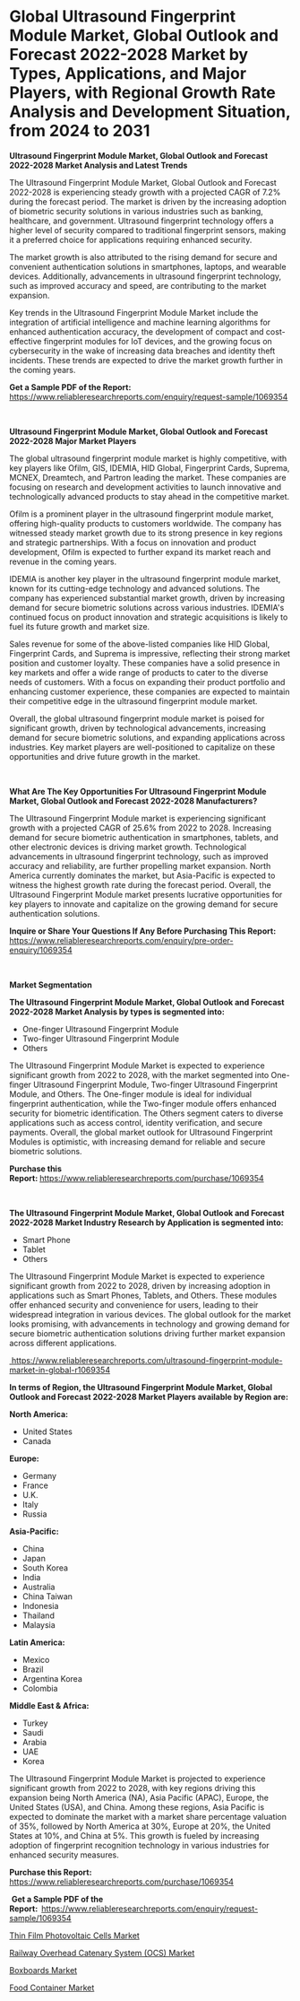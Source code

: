 <p><h1>Global Ultrasound Fingerprint Module Market, Global Outlook and Forecast 2022-2028 Market by Types, Applications, and Major Players, with Regional Growth Rate Analysis and Development Situation, from 2024 to 2031</h1></p><p><strong>Ultrasound Fingerprint Module Market, Global Outlook and Forecast 2022-2028 Market Analysis and Latest Trends</strong></p>
<p><p>The Ultrasound Fingerprint Module Market, Global Outlook and Forecast 2022-2028 is experiencing steady growth with a projected CAGR of 7.2% during the forecast period. The market is driven by the increasing adoption of biometric security solutions in various industries such as banking, healthcare, and government. Ultrasound fingerprint technology offers a higher level of security compared to traditional fingerprint sensors, making it a preferred choice for applications requiring enhanced security.</p><p>The market growth is also attributed to the rising demand for secure and convenient authentication solutions in smartphones, laptops, and wearable devices. Additionally, advancements in ultrasound fingerprint technology, such as improved accuracy and speed, are contributing to the market expansion.</p><p>Key trends in the Ultrasound Fingerprint Module Market include the integration of artificial intelligence and machine learning algorithms for enhanced authentication accuracy, the development of compact and cost-effective fingerprint modules for IoT devices, and the growing focus on cybersecurity in the wake of increasing data breaches and identity theft incidents. These trends are expected to drive the market growth further in the coming years.</p></p>
<p><strong>Get a Sample PDF of the Report:&nbsp;</strong> <a href="https://www.reliableresearchreports.com/enquiry/request-sample/1069354">https://www.reliableresearchreports.com/enquiry/request-sample/1069354</a></p>
<p>&nbsp;</p>
<p><strong>Ultrasound Fingerprint Module Market, Global Outlook and Forecast 2022-2028 Major Market Players</strong></p>
<p><p>The global ultrasound fingerprint module market is highly competitive, with key players like Ofilm, GIS, IDEMIA, HID Global, Fingerprint Cards, Suprema, MCNEX, Dreamtech, and Partron leading the market. These companies are focusing on research and development activities to launch innovative and technologically advanced products to stay ahead in the competitive market.</p><p>Ofilm is a prominent player in the ultrasound fingerprint module market, offering high-quality products to customers worldwide. The company has witnessed steady market growth due to its strong presence in key regions and strategic partnerships. With a focus on innovation and product development, Ofilm is expected to further expand its market reach and revenue in the coming years.</p><p>IDEMIA is another key player in the ultrasound fingerprint module market, known for its cutting-edge technology and advanced solutions. The company has experienced substantial market growth, driven by increasing demand for secure biometric solutions across various industries. IDEMIA's continued focus on product innovation and strategic acquisitions is likely to fuel its future growth and market size.</p><p>Sales revenue for some of the above-listed companies like HID Global, Fingerprint Cards, and Suprema is impressive, reflecting their strong market position and customer loyalty. These companies have a solid presence in key markets and offer a wide range of products to cater to the diverse needs of customers. With a focus on expanding their product portfolio and enhancing customer experience, these companies are expected to maintain their competitive edge in the ultrasound fingerprint module market.</p><p>Overall, the global ultrasound fingerprint module market is poised for significant growth, driven by technological advancements, increasing demand for secure biometric solutions, and expanding applications across industries. Key market players are well-positioned to capitalize on these opportunities and drive future growth in the market.</p></p>
<p>&nbsp;</p>
<p><strong>What Are The Key Opportunities For Ultrasound Fingerprint Module Market, Global Outlook and Forecast 2022-2028 Manufacturers?</strong></p>
<p><p>The Ultrasound Fingerprint Module market is experiencing significant growth with a projected CAGR of 25.6% from 2022 to 2028. Increasing demand for secure biometric authentication in smartphones, tablets, and other electronic devices is driving market growth. Technological advancements in ultrasound fingerprint technology, such as improved accuracy and reliability, are further propelling market expansion. North America currently dominates the market, but Asia-Pacific is expected to witness the highest growth rate during the forecast period. Overall, the Ultrasound Fingerprint Module market presents lucrative opportunities for key players to innovate and capitalize on the growing demand for secure authentication solutions.</p></p>
<p><strong>Inquire or Share Your Questions If Any Before Purchasing This Report:</strong> <a href="https://www.reliableresearchreports.com/enquiry/pre-order-enquiry/1069354">https://www.reliableresearchreports.com/enquiry/pre-order-enquiry/1069354</a></p>
<p>&nbsp;</p>
<p><strong>Market Segmentation</strong></p>
<p><strong>The Ultrasound Fingerprint Module Market, Global Outlook and Forecast 2022-2028 Market Analysis by types is segmented into:</strong></p>
<p><ul><li>One-finger Ultrasound Fingerprint Module</li><li>Two-finger Ultrasound Fingerprint Module</li><li>Others</li></ul></p>
<p><p>The Ultrasound Fingerprint Module Market is expected to experience significant growth from 2022 to 2028, with the market segmented into One-finger Ultrasound Fingerprint Module, Two-finger Ultrasound Fingerprint Module, and Others. The One-finger module is ideal for individual fingerprint authentication, while the Two-finger module offers enhanced security for biometric identification. The Others segment caters to diverse applications such as access control, identity verification, and secure payments. Overall, the global market outlook for Ultrasound Fingerprint Modules is optimistic, with increasing demand for reliable and secure biometric solutions.</p></p>
<p><strong>Purchase this Report:&nbsp;</strong><a href="https://www.reliableresearchreports.com/purchase/1069354">https://www.reliableresearchreports.com/purchase/1069354</a></p>
<p>&nbsp;</p>
<p><strong>The Ultrasound Fingerprint Module Market, Global Outlook and Forecast 2022-2028 Market Industry Research by Application is segmented into:</strong></p>
<p><ul><li>Smart Phone</li><li>Tablet</li><li>Others</li></ul></p>
<p><p>The Ultrasound Fingerprint Module Market is expected to experience significant growth from 2022 to 2028, driven by increasing adoption in applications such as Smart Phones, Tablets, and Others. These modules offer enhanced security and convenience for users, leading to their widespread integration in various devices. The global outlook for the market looks promising, with advancements in technology and growing demand for secure biometric authentication solutions driving further market expansion across different applications.</p></p>
<p><a href="https://www.reliableresearchreports.com/ultrasound-fingerprint-module-market-in-global-r1069354">&nbsp;https://www.reliableresearchreports.com/ultrasound-fingerprint-module-market-in-global-r1069354</a></p>
<p><strong>In terms of Region, the Ultrasound Fingerprint Module Market, Global Outlook and Forecast 2022-2028 Market Players available by Region are:</strong></p>
<p>
    <p> <strong> North America: </strong>
        <ul>
            <li>United States</li>
            <li>Canada</li>
        </ul>
        </p> 
    <p> <strong> Europe: </strong>
        <ul>
            <li>Germany</li>
            <li>France</li>
            <li>U.K.</li>
            <li>Italy</li>
            <li>Russia</li>
        </ul>
        </p> 
    <p> <strong> Asia-Pacific: </strong>
        <ul>
            <li>China</li>
            <li>Japan</li>
            <li>South Korea</li>
            <li>India</li>
            <li>Australia</li>
            <li>China Taiwan</li>
            <li>Indonesia</li>
            <li>Thailand</li>
            <li>Malaysia</li>
        </ul>
        </p> 
    <p> <strong> Latin America: </strong>
        <ul>
            <li>Mexico</li>
            <li>Brazil</li>
            <li>Argentina Korea</li>
            <li>Colombia</li>
        </ul>
        </p> 
    <p> <strong> Middle East & Africa: </strong>
        <ul>
            <li>Turkey</li>
            <li>Saudi</li>
            <li>Arabia</li>
            <li>UAE</li>
            <li>Korea</li>
        </ul>
    </p>
    </p>
<p><p>The Ultrasound Fingerprint Module Market is projected to experience significant growth from 2022 to 2028, with key regions driving this expansion being North America (NA), Asia Pacific (APAC), Europe, the United States (USA), and China. Among these regions, Asia Pacific is expected to dominate the market with a market share percentage valuation of 35%, followed by North America at 30%, Europe at 20%, the United States at 10%, and China at 5%. This growth is fueled by increasing adoption of fingerprint recognition technology in various industries for enhanced security measures.</p></p>
<p><strong>Purchase this Report: </strong><a href="https://www.reliableresearchreports.com/purchase/1069354">https://www.reliableresearchreports.com/purchase/1069354</a></p>
<p>&nbsp;<strong>Get a Sample PDF of the Report:&nbsp;&nbsp;</strong><a href="https://www.reliableresearchreports.com/enquiry/request-sample/1069354">https://www.reliableresearchreports.com/enquiry/request-sample/1069354</a></p>
<p><strong></strong></p>
<p><p><a href="https://github.com/courtnhaw34343/Market-Research-Report-List-1/blob/main/thin-film-photovoltaic-cells-market.md">Thin Film Photovoltaic Cells Market</a></p><p><a href="https://github.com/avakerr6577/Market-Research-Report-List-1/blob/main/railway-overhead-catenary-system-ocs-market.md">Railway Overhead Catenary System (OCS) Market</a></p><p><a href="https://medium.com/@sallyselcenk46/emerging-trends-in-boxboards-market-global-outlook-and-future-prospects-from-2024-2031-08a504f3e4d6">Boxboards Market</a></p><p><a href="https://medium.com/@neilrogers69/food-container-market-a-global-and-regional-analysis-focus-on-end-user-product-and-region-8b8727563aa8">Food Container Market</a></p></p>